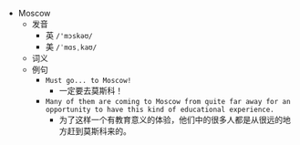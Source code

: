 - Moscow
  - 发音
    - 英 `/'mɔskəʊ/`
    - 美 `/ˈmɑsˌkaʊ/`
  - 词义
  - 例句
    - `Must go... to Moscow!`
      - 一定要去莫斯科！
    - `Many of them are coming to Moscow from quite far away for an opportunity to have this kind of educational experience.`
      - 为了这样一个有教育意义的体验，他们中的很多人都是从很远的地方赶到莫斯科来的。

